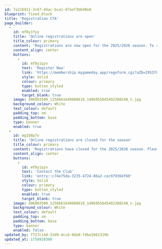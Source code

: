 ```yaml
---
id: 7a216911-3c67-44ac-bca1-97aef3bb40e8
blueprint: fixed_block
title: 'Registration CTA'
page_builder:
  -
    id: mf8y1fyy
    title: 'Online registrations are open'
    title_colour: primary
    content: 'Registrations are now open for the 2025/2026 season. To register for the upcoming season, please click the link below.'
    content_align: center
    buttons:
      -
        id: mf8y1qzv
        text: 'Register Now'
        link: 'https://membership.mygameday.app/regoform.cgi?aID=29537&pKey=c58c5260ae38f186a96fb4e3e3131958&cID=283791&formID=118995'
        style: Solid
        colour: primary
        type: button_styled
        enabled: true
        target_blank: true
    image: 496803509_1258661649600618_1496955645492388248_n.jpg
    background_colour: White
    text_colour: default
    padding_top: sm
    padding_bottom: base
    type: banner
    enabled: true
  -
    id: mg1b8p7o
    title: 'Online registrations are closed for the season'
    title_colour: primary
    content: 'Registrations have closed for the 2025/2026 season. Please contact the Club for further information.'
    content_align: center
    buttons:
      -
        id: mf8y1qzv
        text: 'Contact the Club'
        link: 'entry::c74e75da-3235-4724-86a2-cec979364f69'
        style: Solid
        colour: primary
        type: button_styled
        enabled: true
        target_blank: true
    image: 496803509_1258661649600618_1496955645492388248_n.jpg
    background_colour: White
    text_colour: default
    padding_top: sm
    padding_bottom: base
    type: banner
    enabled: false
updated_by: f727c14d-33d9-4ccd-9de0-fdbe1661319b
updated_at: 1758920360
---
```

